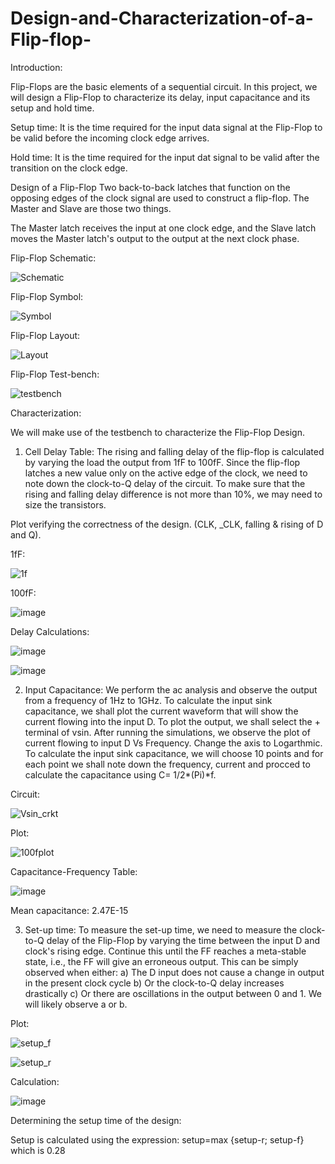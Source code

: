 # Design-and-Characterization-of-a-Flip-flop-

Introduction:

Flip-Flops are the basic elements of a sequential circuit. In this project, we will design a Flip-Flop to characterize its delay, input capacitance and its setup and hold time.

Setup time: It is the time required for the input data signal at the Flip-Flop to be valid before the incoming clock edge arrives.

Hold time: It is the time required for the input dat signal to be valid after the transition on the clock edge. 

Design of a Flip-Flop
Two back-to-back latches that function on the opposing edges of the clock signal are used to construct a flip-flop. The Master and Slave are those two things. 

The Master latch receives the input at one clock edge, and the Slave latch moves the Master latch's output to the output at the next clock phase. 

Flip-Flop Schematic:

![Schematic](https://github.com/RoshiniUdayaKumar/Design-and-Characterization-of-a-Flip-flop-/assets/133715179/0bb261ab-9651-4b2a-b209-2a308adb1288)

Flip-Flop Symbol:

![Symbol](https://github.com/RoshiniUdayaKumar/Design-and-Characterization-of-a-Flip-flop-/assets/133715179/c2935d62-4808-44ac-9498-b1fbf108190f)

Flip-Flop Layout:

![Layout](https://github.com/RoshiniUdayaKumar/Design-and-Characterization-of-a-Flip-flop-/assets/133715179/172fcfb9-4247-4825-b128-4479c6122080)

Flip-Flop Test-bench:

![testbench](https://github.com/RoshiniUdayaKumar/Design-and-Characterization-of-a-Flip-flop-/assets/133715179/3855cd55-215f-4f1a-8a0a-766ae6882a3e)

Characterization:

We will make use of the testbench to characterize the Flip-Flop Design.

1. Cell Delay Table: 
The rising and falling delay of the flip-flop is calculated by varying the load the output from 1fF to 100fF.
Since the flip-flop latches a new value only on the active edge of the clock, we need to note down the clock-to-Q delay of the circuit.
To make sure that the rising and falling delay difference is not more than 10%, we may need to size the transistors.

Plot verifying the correctness of the design. (CLK, _CLK, falling & rising of D and Q).

1fF:

![1f](https://github.com/RoshiniUdayaKumar/Design-and-Characterization-of-a-Flip-flop-/assets/133715179/144363cd-2d99-4fce-8471-a09a37c2f948)

100fF:

![image](https://github.com/RoshiniUdayaKumar/Design-and-Characterization-of-a-Flip-flop-/assets/133715179/e4603463-6d50-4eff-b952-978f93824285)

Delay Calculations:

![image](https://github.com/RoshiniUdayaKumar/Design-and-Characterization-of-a-Flip-flop-/assets/133715179/20c722c8-84a8-44aa-abb0-4ae2d25afdb7)

![image](https://github.com/RoshiniUdayaKumar/Design-and-Characterization-of-a-Flip-flop-/assets/133715179/c437ec5a-8ba5-45ec-b288-918d64a0b36e)

2. Input Capacitance:
We perform the ac analysis and observe the output from a frequency of 1Hz to 1GHz.
To calculate the input sink capacitance, we shall plot the current waveform that will show the current flowing into the input D. 
To plot the output, we shall select the + terminal of vsin.
After running the simulations, we observe the plot of current flowing to input D Vs Frequency. 
Change the axis to Logarthmic. 
To calculate the input sink capacitance, we will choose 10 points and for each point we shall note down the frequency, current and procced to calculate the capacitance using C= 1/2*(Pi)*f. 

Circuit:

![Vsin_crkt](https://github.com/RoshiniUdayaKumar/Design-and-Characterization-of-a-Flip-flop-/assets/133715179/3b0d2eaf-28a6-4b47-8645-1f8c547006fa)

Plot:

![100fplot](https://github.com/RoshiniUdayaKumar/Design-and-Characterization-of-a-Flip-flop-/assets/133715179/7888a754-7f1d-44ed-b68c-b542ddfb3219)

Capacitance-Frequency Table:

![image](https://github.com/RoshiniUdayaKumar/Design-and-Characterization-of-a-Flip-flop-/assets/133715179/34929c72-5fff-48cc-8c3a-925ce3d01222)

Mean capacitance: 2.47E-15

3. Set-up time:
To measure the set-up time, we need to measure the clock-to-Q delay of the Flip-Flop by varying the time between the input D and clock's rising edge. 
Continue this until the FF reaches a meta-stable state, i.e., the FF will give an erroneous output. This can be simply observed when either: 
a) The D input does not cause a change in output in the present clock cycle 
b) Or the clock-to-Q delay increases drastically 
c) Or there are oscillations in the output between 0 and 1. 
We will likely observe a or b. 

Plot:

![setup_f](https://github.com/RoshiniUdayaKumar/Design-and-Characterization-of-a-Flip-flop-/assets/133715179/6fe217c1-39d2-42cd-9157-7e67b941b18c)

![setup_r](https://github.com/RoshiniUdayaKumar/Design-and-Characterization-of-a-Flip-flop-/assets/133715179/c226c2be-c1fd-453e-9153-93707b54510a)

Calculation:

![image](https://github.com/RoshiniUdayaKumar/Design-and-Characterization-of-a-Flip-flop-/assets/133715179/2e43eaf1-6fcb-4d75-9640-bcbefa42176a)

Determining the setup time of the design:

Setup is calculated using the expression: setup=max {setup-r; setup-f} which is 0.28
